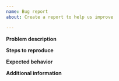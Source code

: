 ```yaml
---
name: Bug report
about: Create a report to help us improve

---
```


<!--
IMPORTANT: we are not accepting issues about Termux
installations running on Android 5.x-6.x.
-->

**Problem description**
<!--
A clear and concise description of what the problem is.
You may post screenshots in addition to description.
Provide output from running your command in verbose mode, i.e.
`proot -v 9 your-cmd-here`, or export the env var
`PROOT_VERBOSE=9` before running a script.
-->

**Steps to reproduce**
<!--
Steps to reproduce the behavior. Please post all necessary
commands that are needed to reproduce the issue.
-->

**Expected behavior**
<!--
A clear and concise description of what you expected to happen.
-->

**Additional information**
<!--
Post output of command 'termux-info' between '```' (code formatting).
-->
```

```
